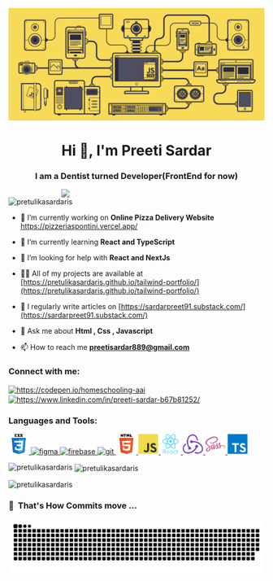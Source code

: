 ![MasterHead](https://raw.githubusercontent.com/muhammadnurulahsan/muhammadnurulahsan/main/ahsan.gif)
<h1 align="center">Hi 👋, I'm Preeti Sardar</h1>
<h3 align="center">I am a Dentist turned Developer(FrontEnd for now)</h3>
<img align='right' width='400' src='https://i.pinimg.com/originals/e7/26/c7/e726c74ac081eed50feee1433d12c998.gif' >
<p align="left"> <img src="https://komarev.com/ghpvc/?username=pretulikasardaris&label=Profile%20views&color=0e75b6&style=flat" alt="pretulikasardaris" /> </p>



- 🔭 I’m currently working on **Online Pizza Delivery Website**   https://pizzeriaspontini.vercel.app/

- 🌱 I’m currently learning **React and TypeScript**

- 🤝 I’m looking for help with **React and NextJs**

- 👨‍💻 All of my projects are available at [https://pretulikasardaris.github.io/tailwind-portfolio/](https://pretulikasardaris.github.io/tailwind-portfolio/)

- 📝 I regularly write articles on [https://sardarpreet91.substack.com/](https://sardarpreet91.substack.com/)

- 💬 Ask me about **Html , Css , Javascript**

- 📫 How to reach me **preetisardar889@gmail.com**

<h3 align="left">Connect with me:</h3>
<p align="left">
<a href="https://codepen.io/https://codepen.io/homeschooling-aai" target="blank"><img align="center" src="https://raw.githubusercontent.com/rahuldkjain/github-profile-readme-generator/master/src/images/icons/Social/codepen.svg" alt="https://codepen.io/homeschooling-aai" height="30" width="40" /></a>
<a href="https://linkedin.com/in/https://www.linkedin.com/in/preeti-sardar-b67b81252/" target="blank"><img align="center" src="https://raw.githubusercontent.com/rahuldkjain/github-profile-readme-generator/master/src/images/icons/Social/linked-in-alt.svg" alt="https://www.linkedin.com/in/preeti-sardar-b67b81252/" height="30" width="40" /></a>
</p>






<h3 align="left">Languages and Tools:</h3>
<p align="left"> <a href="https://www.w3schools.com/css/" target="_blank" rel="noreferrer"> <img src="https://raw.githubusercontent.com/devicons/devicon/master/icons/css3/css3-original-wordmark.svg" alt="css3" width="40" height="40"/> </a> <a href="https://www.figma.com/" target="_blank" rel="noreferrer"> <img src="https://www.vectorlogo.zone/logos/figma/figma-icon.svg" alt="figma" width="40" height="40"/> </a> <a href="https://firebase.google.com/" target="_blank" rel="noreferrer"> <img src="https://www.vectorlogo.zone/logos/firebase/firebase-icon.svg" alt="firebase" width="40" height="40"/> </a> <a href="https://git-scm.com/" target="_blank" rel="noreferrer"> <img src="https://www.vectorlogo.zone/logos/git-scm/git-scm-icon.svg" alt="git" width="40" height="40"/> </a> <a href="https://www.w3.org/html/" target="_blank" rel="noreferrer"> <img src="https://raw.githubusercontent.com/devicons/devicon/master/icons/html5/html5-original-wordmark.svg" alt="html5" width="40" height="40"/> </a> <a href="https://developer.mozilla.org/en-US/docs/Web/JavaScript" target="_blank" rel="noreferrer"> <img src="https://raw.githubusercontent.com/devicons/devicon/master/icons/javascript/javascript-original.svg" alt="javascript" width="40" height="40"/> </a> <a href="https://reactjs.org/" target="_blank" rel="noreferrer"> <img src="https://raw.githubusercontent.com/devicons/devicon/master/icons/react/react-original-wordmark.svg" alt="react" width="40" height="40"/> </a> <a href="https://redux.js.org" target="_blank" rel="noreferrer"> <img src="https://raw.githubusercontent.com/devicons/devicon/master/icons/redux/redux-original.svg" alt="redux" width="40" height="40"/> </a> <a href="https://sass-lang.com" target="_blank" rel="noreferrer"> <img src="https://raw.githubusercontent.com/devicons/devicon/master/icons/sass/sass-original.svg" alt="sass" width="40" height="40"/> </a> <a href="https://www.typescriptlang.org/" target="_blank" rel="noreferrer"> <img src="https://raw.githubusercontent.com/devicons/devicon/master/icons/typescript/typescript-original.svg" alt="typescript" width="40" height="40"/> </a> </p>

<p><img align="left" src="https://github-readme-stats.vercel.app/api/top-langs?username=pretulikasardaris&show_icons=true&locale=en&layout=compact" alt="pretulikasardaris" /></p>

<p>&nbsp;<img align="center" src="https://github-readme-stats.vercel.app/api?username=pretulikasardaris&show_icons=true&locale=en" alt="pretulikasardaris" /></p>

<p><img align="center" src="https://github-readme-streak-stats.herokuapp.com/?user=pretulikasardaris&" alt="pretulikasardaris" /></p>


### 🐍 &nbsp;That's How Commits move ...

<div align="center">
  <a href="https://github.com/Adityakanoi2001/">
  <img src="https://github.com/1999AZZAR/1999AZZAR/blob/readme/resources/img/grid-snake.svg"
       alt="snake" /></a>
</div>
